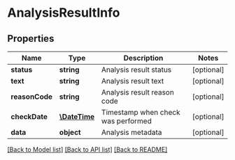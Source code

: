 # AnalysisResultInfo

## Properties
Name | Type | Description | Notes
------------ | ------------- | ------------- | -------------
**status** | **string** | Analysis result status | [optional] 
**text** | **string** | Analysis result text | [optional] 
**reasonCode** | **string** | Analysis result reason code | [optional] 
**checkDate** | [**\DateTime**](\DateTime.md) | Timestamp when check was performed | [optional] 
**data** | **object** | Analysis metadata | [optional] 

[[Back to Model list]](../README.md#documentation-for-models) [[Back to API list]](../README.md#documentation-for-api-endpoints) [[Back to README]](../README.md)


